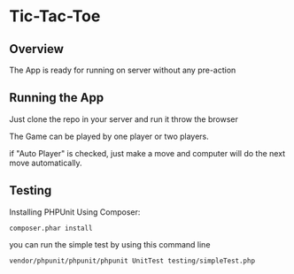 # Tic-Tac-Toe

## Overview

The App is ready for running on server without any pre-action


## Running the App

Just clone the repo in your server and run it throw the browser

The Game can be played by one player or two players.

if "Auto Player" is checked, just make a move and computer will do the next move automatically.



## Testing

Installing PHPUnit Using Composer:

```
composer.phar install
```


you can run the simple test by using this command line

```
vendor/phpunit/phpunit/phpunit UnitTest testing/simpleTest.php 

```

